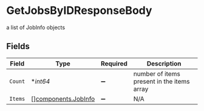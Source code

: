 # GetJobsByIDResponseBody

a list of JobInfo objects


## Fields

| Field                                                      | Type                                                       | Required                                                   | Description                                                |
| ---------------------------------------------------------- | ---------------------------------------------------------- | ---------------------------------------------------------- | ---------------------------------------------------------- |
| `Count`                                                    | **int64*                                                   | :heavy_minus_sign:                                         | number of items present in the items array                 |
| `Items`                                                    | [][components.JobInfo](../../models/components/jobinfo.md) | :heavy_minus_sign:                                         | N/A                                                        |